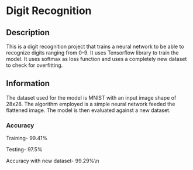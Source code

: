 # Digit Recognition

## Description
This is a digit recognition project that trains a neural network to be able to recognize digits ranging from 0-9. It uses Tensorflow library to train the model. It uses softmax as loss function and uses a completely new dataset to check for overfitting.

## Information
The dataset used for the model is MNIST with an input image shape of 28x28. The algorithm employed is a simple neural network feeded the flattened image. The model is then evaluated against a new dataset.
### Accuracy
Training- 99.41%

Testing- 97.5%

Accuracy with new dataset- 99.29%\n
